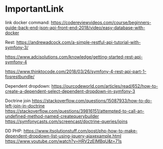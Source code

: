 # ImportantLink
link
docker command:
https://codereviewvideos.com/course/beginners-guide-back-end-json-api-front-end-2018/video/easy-database-with-docker

Rest:
https://andrewadcock.com/a-simple-restful-api-tutorial-with-symfony-3/

https://www.adcisolutions.com/knowledge/getting-started-rest-api-symfony-4

https://www.thinktocode.com/2018/03/26/symfony-4-rest-api-part-1-fosrestbundle/


Dependent dropdown:
https://ourcodeworld.com/articles/read/652/how-to-create-a-dependent-select-dependent-dropdown-in-symfony-3

Doctrine join
https://stackoverflow.com/questions/15087933/how-to-do-left-join-in-doctrine
https://stackoverflow.com/questions/39816151/attempted-to-call-an-undefined-method-named-createquerybuilder
https://symfonycasts.com/screencast/doctrine-queries/joins

DD PHP:
https://www.itsolutionstuff.com/post/php-how-to-make-dependent-dropdown-list-using-jquery-ajaxexample.html
https://www.youtube.com/watch?v=HRV2zEIMBqU&t=71s
